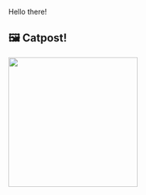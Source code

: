 Hello there!



## 🖼️ Catpost!

<sub>
    <img src="https://cdn2.thecatapi.com/images/wIFSp4brt.jpg" height="256">
</sub>


